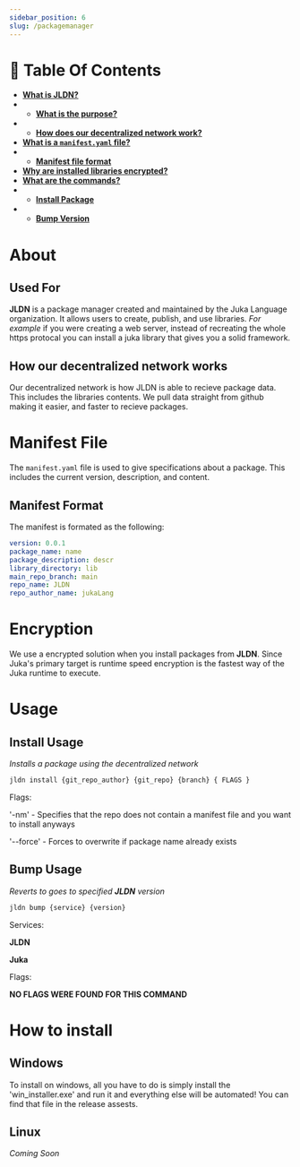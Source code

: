 ```yaml
---
sidebar_position: 6
slug: /packagemanager
---
```


<h1>📖 Table Of Contents</h1>

- [**What is JLDN?**](#about)
- - [**What is the purpose?**](#used-for)
- - [**How does our decentralized  network work?**](#how-our-decentralized-network-works)
- [**What is a `manifest.yaml` file?**](#manifest-file)
- - [**Manifest file format**](#manifest-format)
- [**Why are installed libraries encrypted?**](#encryption)
- [**What are the commands?**](#usage)
- - [**Install Package**](#install-usage)
- - [**Bump Version**](#bump-usage)
# About

## Used For
**JLDN** is a package manager created and maintained by the Juka Language organization. It allows users to create, publish, and use libraries. *For example* if you were creating a web server, instead of recreating the whole https protocal you can install a juka library that gives you a solid framework.

## How our decentralized  network works
Our decentralized network is how JLDN is able to recieve package data. This includes the libraries contents. We pull data straight from github making it easier, and faster to recieve packages.

# Manifest File
The `manifest.yaml` file is used to give specifications about a package. This includes the current version, description, and content.

## Manifest Format
The manifest is formated as the following:
```yaml
version: 0.0.1
package_name: name
package_description: descr
library_directory: lib
main_repo_branch: main
repo_name: JLDN
repo_author_name: jukaLang
```

# Encryption
We use a encrypted solution when you install packages from **JLDN**. Since Juka's primary target is runtime speed encryption is the fastest way of the Juka runtime to execute.

# Usage
## Install Usage
*Installs a package using the decentralized network*
```bash
jldn install {git_repo_author} {git_repo} {branch} { FLAGS }
```

Flags:

'-nm' - Specifies that the repo does not contain a manifest file and you want to install anyways

'--force' - Forces to overwrite if package name already exists

## Bump Usage
*Reverts to goes to specified **JLDN** version*
```bash
jldn bump {service} {version}
```

Services:

**JLDN**

**Juka**

Flags:

**NO FLAGS WERE FOUND FOR THIS COMMAND**

# How to install
## Windows
To install on windows, all you have to do is simply install the 'win_installer.exe' and run it and everything else will be automated! You can find that file in the release assests.

## Linux
*Coming Soon*
